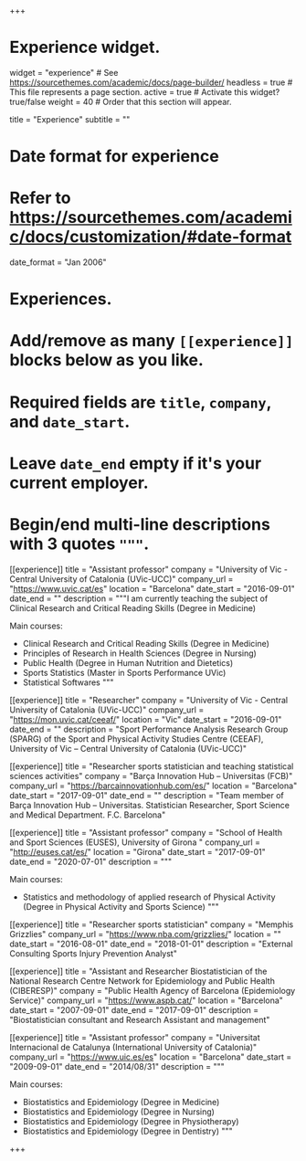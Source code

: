 +++
# Experience widget.
widget = "experience"  # See https://sourcethemes.com/academic/docs/page-builder/
headless = true  # This file represents a page section.
active = true  # Activate this widget? true/false
weight = 40  # Order that this section will appear.

title = "Experience"
subtitle = ""

# Date format for experience
#   Refer to https://sourcethemes.com/academic/docs/customization/#date-format
date_format = "Jan 2006"

# Experiences.
#   Add/remove as many `[[experience]]` blocks below as you like.
#   Required fields are `title`, `company`, and `date_start`.
#   Leave `date_end` empty if it's your current employer.
#   Begin/end multi-line descriptions with 3 quotes `"""`.
[[experience]]
  title = "Assistant professor"
  company = "University of Vic - Central University of Catalonia (UVic-UCC)"
  company_url = "https://www.uvic.cat/es"
  location = "Barcelona"
  date_start = "2016-09-01"
  date_end = ""
  description = """I am currently teaching the subject of Clinical Research and Critical Reading Skills (Degree in Medicine)
  
Main courses:
  
  * Clinical Research and Critical Reading Skills (Degree in Medicine)
  * Principles of Research in Health Sciences (Degree in Nursing)
  * Public Health (Degree in Human Nutrition and Dietetics)
  * Sports Statistics (Master in Sports Performance UVic)
  * Statistical Softwares 
  """

[[experience]]
  title = "Researcher"
  company = "University of Vic - Central University of Catalonia (UVic-UCC)"
  company_url = "https://mon.uvic.cat/ceeaf/"
  location = "Vic"
  date_start = "2016-09-01"
  date_end = ""
  description = "Sport Performance Analysis Research Group (SPARG) of the Sport and Physical Activity Studies Centre (CEEAF), University of Vic – Central University of Catalonia (UVic-UCC)"

[[experience]]
  title = "Researcher sports statistician and teaching statistical sciences activities"
  company = "Barça Innovation Hub – Universitas (FCB)"
  company_url = "https://barcainnovationhub.com/es/"
  location = "Barcelona"
  date_start = "2017-09-01"
  date_end = ""
  description = "Team member of Barça Innovation Hub – Universitas. Statistician Researcher, Sport Science and Medical Department. F.C. Barcelona"

[[experience]]
  title = "Assistant professor"
  company = "School of Health and Sport Sciences (EUSES), University of Girona "
  company_url = "http://euses.cat/es/"
  location = "Girona"
  date_start = "2017-09-01"
  date_end = "2020-07-01"
  description = """
  
Main courses:
  
  * Statistics and methodology of applied research of Physical Activity (Degree in Physical Activity and Sports Science)
"""

[[experience]]
  title = "Researcher sports statistician"
  company = "Memphis Grizzlies"
  company_url = "https://www.nba.com/grizzlies/"
  location = ""
  date_start = "2016-08-01"
  date_end = "2018-01-01"
  description = "External Consulting Sports Injury Prevention Analyst"

[[experience]]
  title = "Assistant and Researcher Biostatistician of the National Research Centre Network for Epidemiology and Public Health (CIBERESP)"
  company = "Public Health Agency of Barcelona (Epidemiology Service)"
  company_url = "https://www.aspb.cat/"
  location = "Barcelona"
  date_start = "2007-09-01"
  date_end = "2017-09-01"
  description = "Biostatistician consultant and Research Assistant and management"

[[experience]]
  title = "Assistant professor"
  company = "Universitat Internacional de Catalunya (International University of Catalonia)"
  company_url = "https://www.uic.es/es"
  location = "Barcelona"
  date_start = "2009-09-01"
  date_end = "2014/08/31"
  description = """
  
Main courses:
  
  * Biostatistics and Epidemiology (Degree in Medicine)
  * Biostatistics and Epidemiology (Degree in Nursing)
  * Biostatistics and Epidemiology (Degree in Physiotherapy) 
  * Biostatistics and Epidemiology (Degree in Dentistry)
"""




+++
